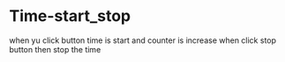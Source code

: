# Time-start_stop
when yu click button time is start and counter is increase when click stop button then stop the time
